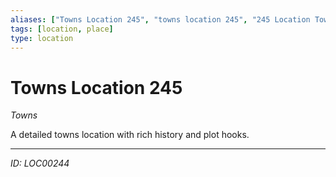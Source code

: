```yaml
---
aliases: ["Towns Location 245", "towns location 245", "245 Location Towns"]
tags: [location, place]
type: location
---
```


# Towns Location 245

*Towns*

A detailed towns location with rich history and plot hooks.

---
*ID: LOC00244*